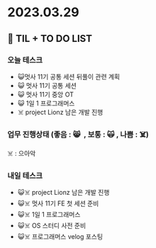 # 2023.03.29

## 📓 TIL + TO DO LIST

### 오늘 테스크

- 😺멋사 11기 공통 세션 뒤풀이 관련 계획
- 😺 멋사 11기 공통 세션
- 😺 멋사 11기 중앙 OT
- 😺 1일 1 프로그래머스
- ☠️ project Lionz 남은 개발 진행

### 업무 진행상태 (좋음 : 😸  , 보통 : 🙀 , 나쁨 : ☠️)

☠️ : 으아악

### 내일 테스크

- 😺☠️ project Lionz 남은 개발 진행
- 😺☠️ 멋사 11기 FE 첫 세션 준비
- 😺☠️ 1일 1 프로그래머스
- 😺☠️ OS 스터디 사전 준비
- 😺☠️ 프로그래머스 velog 포스팅
